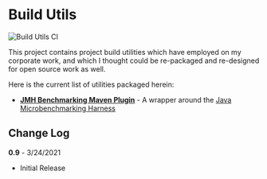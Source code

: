 # Build Utils

![Build Utils CI](https://github.com/rchargel/build-utils/workflows/Build%20Utils%20CI/badge.svg?branch=main)

This project contains project build utilities which have employed on my corporate work, 
and which I thought could be re-packaged and re-designed for open source work as well.

Here is the current list of utilities packaged herein:

* **[JMH Benchmarking Maven Plugin](./jmh-benchmarking-maven-plugin)** - A wrapper around the [Java Microbenchmarking Harness](http://tutorials.jenkov.com/java-performance/jmh.html)

## Change Log

**0.9** - 3/24/2021

* Initial Release
